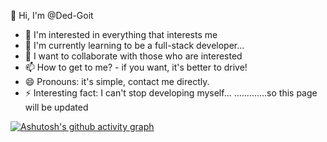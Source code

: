👋 Hi, I'm @Ded-Goit

- 👀 I'm interested in everything that interests me
- 🌱 I'm currently learning to be a full-stack developer...
- 💞️ I want to collaborate with those who are interested
- 📫 How to get to me? - if you want, it's better to drive!
- 😄 Pronouns: it's simple, contact me directly.
- ⚡ Interesting fact: I can't stop developing myself...
  .............so this page will be updated


<!---
Ded-Goit/Ded-Goit is a ✨ special ✨ repository because its `README.md` (this file) appears on your GitHub profile.
You can click the Preview link to take a look at your changes.
--->
[![Ashutosh's github activity graph](https://github-readme-activity-graph.vercel.app/graph?username=Ded-Goit&bg_color=d1e0ff&color=302c63&line=799e4c&point=403d3d&area=true&hide_border=true)](https://github.com/ashutosh00710/github-readme-activity-graph)
